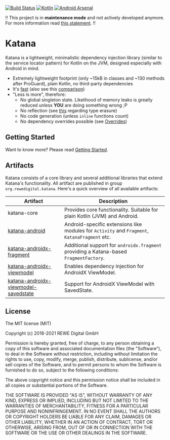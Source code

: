 [![Build Status](https://github.com/rewe-digital/katana/workflows/Build/badge.svg)](https://github.com/rewe-digital/katana/actions?query=workflow%3ABuild) [![Kotlin](https://img.shields.io/badge/Kotlin-1.5.0-brightgreen.svg)](https://kotlinlang.org) [![Android Arsenal](https://img.shields.io/badge/Android%20Arsenal-Katana-brightgreen.svg?style=flat)](https://android-arsenal.com/details/1/7365)

‼️ This project is in **maintenance mode** and not actively developed anymore. For more information
read [this statement](https://github.com/rewe-digital/katana/issues/22). ‼️

# Katana

Katana is a lightweight, minimalistic dependency injection library (similar to the service locator pattern) for Kotlin
on the JVM, designed especially with Android in mind.

* Extremely lightweight footprint (only ~15kB in classes and ~130 methods after ProGuard), plain Kotlin, no third-party dependencies
* It's [fast](./speed-comparison) (also see this [comparison](https://github.com/Sloy/android-dependency-injection-performance))
* "Less is more", therefore:
  * No global singleton state. Likelihood of memory leaks is greatly reduced unless **YOU** are doing something wrong ;P 
  * No reflection (see [this](#a-word-on-type-erasure) regarding type erasure)
  * No code generation (unless `inline` functions count)
  * No dependency overrides possible (see [Overrides](./Getting%20Started.md#overrides))

## Getting Started

Want to know more? Please read [Getting Started](./Getting%20Started.md).

## Artifacts

Katana consists of a core library and several additional libraries that extend
Katana's functionality. All artifact are published in group 
`org.rewedigital.katana`. Here's a quick overview of all available artifacts:

| Artifact                                                                | Description                                                                                   |
| ----------------------------------------------------------------------- | --------------------------------------------------------------------------------------------- |
| katana-core                                                             | Provides core functionality. Suitable for plain Kotlin (JVM) and Android.                     |
| [katana-android](./android)                                             | Android-specific extensions like modules for `Activity` and `Fragment`, `KatanaFragment` etc. |
| [katana-androidx-fragment](./androidx-fragment)                         | Additional support for `androidx.fragment` providing a Katana-based `FragmentFactory`.        |
| [katana-androidx-viewmodel](./androidx-viewmodel)                       | Enables dependency injection for AndroidX ViewModel.                                          |
| [katana-androidx-viewmodel-savedstate](./androidx-viewmodel-savedstate) | Support for AndroidX ViewModel with SavedState.                                               |

## License

The MIT license (MIT)

Copyright (c) 2018-2021 REWE Digital GmbH

Permission is hereby granted, free of charge, to any person obtaining a copy of this software and associated
documentation files (the "Software"), to deal in the Software without restriction, including without limitation the
rights to use, copy, modify, merge, publish, distribute, sublicense, and/or sell copies of the Software, and to permit
persons to whom the Software is furnished to do so, subject to the following conditions:

The above copyright notice and this permission notice shall be included in all copies or substantial portions of the
Software.

THE SOFTWARE IS PROVIDED "AS IS", WITHOUT WARRANTY OF ANY KIND, EXPRESS OR IMPLIED, INCLUDING BUT NOT LIMITED TO THE
WARRANTIES OF MERCHANTABILITY, FITNESS FOR A PARTICULAR PURPOSE AND NONINFRINGEMENT. IN NO EVENT SHALL THE AUTHORS OR
COPYRIGHT HOLDERS BE LIABLE FOR ANY CLAIM, DAMAGES OR OTHER LIABILITY, WHETHER IN AN ACTION OF CONTRACT, TORT OR
OTHERWISE, ARISING FROM, OUT OF OR IN CONNECTION WITH THE SOFTWARE OR THE USE OR OTHER DEALINGS IN THE SOFTWARE.
